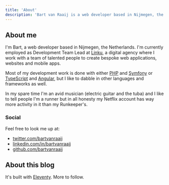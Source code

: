 ```yaml
---
title: 'About'
description: 'Bart van Raaij is a web developer based in Nijmegen, the Netherlands.'
---
```

## About me
I'm Bart, a web developer based in Nijmegen, the Netherlands. I'm currently employed as Development
Team Lead at [Linku](https://linku.nl), a digital agency where I work with a team of talented people
to create bespoke web applications, websites and mobile apps.

Most of my development work is done with either [PHP](https://www.php.net/) and
[Symfony](https://symfony.com/) or [TypeScript](https://www.typescriptlang.org/) and
[Angular](https://angular.io/), but I like to dabble in other languages and frameworks as well.

In my spare time I'm an avid musician (electric guitar and the tuba) and I like to tell people I'm a
runner but in all honesty my Netflix account has way more activity in it than my Runkeeper's.

### Social
Feel free to look me up at:
- [twitter.com/bartvanraaij](https://twitter.com/bartvanraaij)
- [linkedin.com/in/bartvanraaij](https://www.linkedin.com/in/bartvanraaij/)
- [github.com/bartvanraaij](https://github.com/bartvanraaij/)

## About this blog
It's built with
[Eleventy](https://www.11ty.dev). More to follow.
